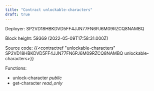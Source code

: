 ```yaml
---
title: "Contract unlockable-characters"
draft: true
---
```

Deployer: SP2VD18HBKDVD5FF4JJN77FN6PJ6M09RZCQ8NAMBQ


 



Block height: 59369 (2022-05-09T17:58:31.000Z)

Source code: {{<contractref "unlockable-characters" SP2VD18HBKDVD5FF4JJN77FN6PJ6M09RZCQ8NAMBQ unlockable-characters>}}

Functions:

* unlock-character _public_
* get-character _read_only_
